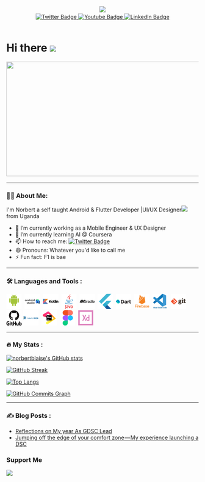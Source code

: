 <!--
**norbertblaise/norbertblaise** is a ✨ _special_ ✨ repository because its `README.md` (this file) appears on your GitHub profile.


Here are some ideas to get you started:

- 🔭 I’m currently working on Desk Setup sharing app
- 🌱 I’m currently learning AI @ Coursera
- 📫 How to reach me: ...
- 😄 Pronouns: Whatever you'd like to call me
- ⚡ Fun fact: F1 is bae
-->

<div id="header" align="center">
  <img src="https://media.giphy.com/media/HwBlFQZFcAoUcPHZdX/giphy.gif" width="100"/>


<div id="badges">
   
  <a href="https://twitter.com/NorbertBlaise">
    <img src="https://img.shields.io/badge/Twitter-blue?style=for-the-badge&logo=twitter&logoColor=white" alt="Twitter Badge"/>
  </a>
  <a href="https://youtube.com/norbertlukwayi">
    <img src="https://img.shields.io/badge/YouTube-red?style=for-the-badge&logo=youtube&logoColor=white" alt="Youtube Badge"/>
  </a>
  <a href="https://www.linkedin.com/in/norbert-lukwayi-155203162/">
    <img src="https://img.shields.io/badge/LinkedIn-blue?style=for-the-badge&logo=linkedin&logoColor=white" alt="LinkedIn Badge"/>
  </a>
</div>
  
<img src="https://komarev.com/ghpvc/?username=norbertblaise&style=flat-square&color=blue" alt=""/>
</div>
<h1>
   Hi there
  <img src="https://media.giphy.com/media/hvRJCLFzcasrR4ia7z/giphy.gif" width="30px"/>
</h1>

<div align="center">
  <img src="https://media.giphy.com/media/dWesBcTLavkZuG35MI/giphy.gif" width="600" height="300"/>
</div>

---

### :man_technologist: About Me:
I'm Norbert a self taught Android & Flutter Developer |UI/UX Designer<img src="https://media.giphy.com/media/WUlplcMpOCEmTGBtBW/giphy.gif" width="30"> from Uganda

- 🔭 I’m currently working as a Mobile Engineer & UX Designer
- 🌱 I’m currently learning AI @ Coursera
- 📫 How to reach me: [![Twitter Badge](https://img.shields.io/badge/Twitter-blue?style=for-the-badge&logo=twitter&logoColor=white)](https://twitter.com/NorbertBlaise)
- 😄 Pronouns: Whatever you'd like to call me
- ⚡ Fun fact: F1 is bae

---

### :hammer_and_wrench: Languages and Tools :
<div>
  <img src="https://github.com/devicons/devicon/blob/master/icons/android/android-original-wordmark.svg" title="Android" alt="Android" width="40" height="40"/>&nbsp;
  <img src="https://github.com/devicons/devicon/blob/master/icons/androidstudio/androidstudio-original-wordmark.svg" title="Android Studio" alt="Android Studio" width="40" height="40"/>&nbsp;
  <img src="https://github.com/devicons/devicon/blob/master/icons/kotlin/kotlin-original-wordmark.svg" title="kotlin" alt="Kotlin" width="40" height="40"/>&nbsp;
  <img src="https://github.com/devicons/devicon/blob/master/icons/java/java-original-wordmark.svg" title="Java" alt="Java" width="40" height="40"/>&nbsp;
  <img src="https://github.com/devicons/devicon/blob/master/icons/gradle/gradle-plain-wordmark.svg" title="Gradle" alt="Gradle" width="40" height="40"/>&nbsp;
  <img src="https://github.com/devicons/devicon/blob/master/icons/flutter/flutter-original.svg" title="Flutter" alt="Flutter" width="40" height="40"/>&nbsp;
  <img src="https://github.com/devicons/devicon/blob/master/icons/dart/dart-original-wordmark.svg" title="Dart" alt="Dart" width="40" height="40"/>&nbsp;
  <img src="https://github.com/devicons/devicon/blob/master/icons/firebase/firebase-plain-wordmark.svg" title="Firebase" alt="Firebase" width="40" height="40"/>&nbsp;
  <img src="https://github.com/devicons/devicon/blob/master/icons/vscode/vscode-original-wordmark.svg" title="vscode" alt="vscode" width="40" height="40"/>&nbsp;  
  <img src="https://github.com/devicons/devicon/blob/master/icons/git/git-original-wordmark.svg" title="Git" alt="Git" width="40" height="40"/>
  <img src="https://github.com/devicons/devicon/blob/master/icons/github/github-original-wordmark.svg" title="Github" alt="Github" width="40" height="40"/>
  <img src="https://github.com/devicons/devicon/blob/master/icons/intellij/intellij-original-wordmark.svg" title="intellij" alt="Intellij" width="40" height="40"/>&nbsp;
  <img src="https://github.com/devicons/devicon/blob/master/icons/jetbrains/jetbrains-original.svg" title="jetbrains" alt="jetbrains" width="40" height="40"/>&nbsp;
 <img src="https://github.com/devicons/devicon/blob/master/icons/figma/figma-original.svg" title="Figma" alt="Figma" width="40" height="40"/>&nbsp;
   <img src="https://github.com/devicons/devicon/blob/master/icons/xd/xd-line.svg" title="xd" alt="xd" width="40" height="40"/>&nbsp;
</div>

---

### :fire: My Stats :
<a href="http://www.github.com/norbertblaise"><img src="https://github-readme-stats.vercel.app/api?username=norbertblaise&show_icons=true&hide=&count_private=true&title_color=0891b2&text_color=ffffff&icon_color=0891b2&bg_color=1c1917&hide_border=true&show_icons=true" alt="norbertblaise's GitHub stats" /></a>

[![GitHub Streak](http://github-readme-streak-stats.herokuapp.com?user=norbertblaise&theme=dark&background=000000)](https://git.io/streak-stats)


[![Top Langs](https://github-readme-stats.vercel.app/api/top-langs/?username=norbertblaise&layout=compact&theme=vision-friendly-dark)](https://github.com/anuraghazra/github-readme-stats)

<a href="http://www.github.com/norbertblaise"><img src="https://activity-graph.herokuapp.com/graph?username=norbertblaise&bg_color=1c1917&color=ffffff&line=0891b2&point=ffffff&area_color=1c1917&area=true&hide_border=true&custom_title=GitHub%20Commits%20Graph" alt="GitHub Commits Graph" /></a>

---

### :writing_hand: Blog Posts :
<!-- BLOG-POST-LIST:START -->
- [Reflections on My year As GDSC Lead](https://medium.com/@lukwayi/reflections-on-my-year-as-gdsc-lead-cac60f018e8?source=rss-b7a2897d76df------2)
- [Jumping off the edge of your comfort zone — My experience launching a DSC](https://medium.com/zero-years-experience/jumping-off-the-edge-of-your-comfort-zone-my-experience-launching-a-dsc-8f10cc0f517e?source=rss-b7a2897d76df------2)
<!-- BLOG-POST-LIST:END -->

### Support Me

<a href="https://www.buymeacoffee.com/norbertblaise"><img src="https://cdn.buymeacoffee.com/buttons/v2/default-yellow.png" width="200" /></a>
